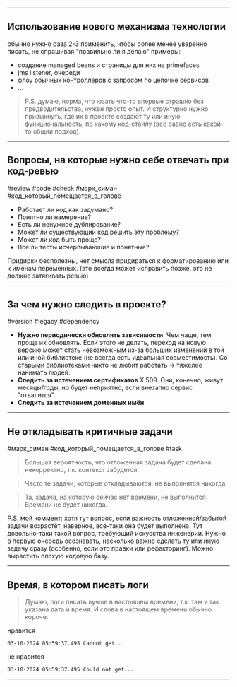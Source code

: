 
---
## Использование нового механизма технологии

обычно нужно раза 2-3 применить, чтобы более менее уверенно писать, не спрашивая "правильно ли я делаю"
примеры: 
- создание managed beans и страницы для них на primefaces
- jms listener, очереди
- флоу обычных контроллеров с запросом по цепочке сервисов
- ...

>P.S. думаю, норма, что юзать что-то впервые страшно без предводительства, нужен просто опыт. И структурно нужно привыкнуть, где их в проекте создают ту или иную функциональность, по какому код-стайлу (все равно есть какой-то общий подход).

---

## Вопросы, на которые нужно себе отвечать при код-ревью
#review #code #check #марк_симан #код_который_помещается_в_голове

- Работает ли код как задумано?
- Понятно ли намерение?
- Есть ли ненужное дублирование?
- Может ли существующий код решить эту проблему?
- Может ли код быть проще?
- Все ли тесты исчерпывающие и понятные?

Придирки бесполезны, нет смысла придираться к форматированию или к именам переменных. (это всегда может исправить позже, это не должно затягивать ревью)

---

## За чем нужно следить в проекте?
#version #legacy #dependency

- **Нужно периодически обновлять зависимости**. Чем чаще, тем проще их обновлять. Если этого не делать, переход на новую версию может стать невозможным из-за больших изменений в той или иной библиотеке (не всегда есть идеальная совместимость). Со старыми библиотеками никто не любит работать -> тяжелее нанимать людей.
- **Следить за истечением сертификатов** X.509. Они, конечно, живут месяцы/годы, но будет неприятно, если внезапно сервис "отвалится".
- **Следить за истечением доменных имён**

---

## Не откладывать критичные задачи
#марк_симан #код_который_помещается_в_голове #task 

> Большая вероятность, что отложенная задача будет сделана некорректно, т.к. контекст забудется.

> Часто те задачи, которые откладываются, не выполнятся никогда.

> Та, задача, на которую сейчас нет времени, не выполнится.  Времени не будет никогда.

P.S. мой коммент: хотя тут вопрос, если важность отложенной/забытой задачи возрастёт, наверное, всё-таки она будет выполнена. Тут довольно-таки такой вопрос, требующий искусства инженерии. Нужно в первую очередь осознавать, насколько важно сделать ту или иную задачу сразу (особенно, если это правки или рефакторинг). Можно вырастить плохую кодовую базу.

---

## Время, в котором писать логи

> Думаю, логи писать лучше в настоящем времени, т.к. там и так указана дата и время. И слова в настоящем времени обычно короче.

нравится
```
03-10-2024 05:59:37.495 Cannot get...
```

не нравится
```
03-10-2024 05:59:37.495 Could not get...
```

---

##